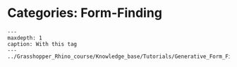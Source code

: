 # Categories: Form-Finding

```{toctree}
---
maxdepth: 1
caption: With this tag
---
../Grasshopper_Rhino_course/Knowledge_base/Tutorials/Generative_Form_Finding_with_Kangaroo_Physics/!index.md
```
